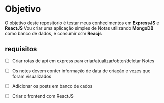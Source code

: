 # Objetivo 

O objetivo deste repositorio é testar meus conhecimentos em **ExpressJS** e **ReactJS** 
Vou criar uma aplicação simples de Notas utilizando **MongoDB** como banco de dados, 
e consumir com **Reacjs**

## requisitos

- [ ] Criar rotas de api em express para criar/atualizar/obter/deletar Notes
- [ ] Os notes devem conter informação de data de criação e vezes que foram visualizados
- [ ] Adicionar os posts em banco de dados
- [ ] Criar o frontend com ReactJS

